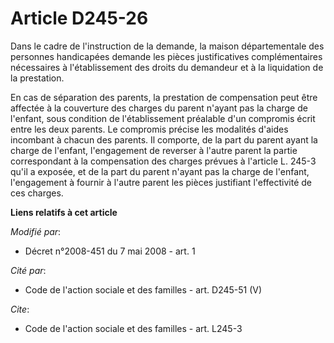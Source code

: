 # Article D245-26

Dans le cadre de l'instruction de la demande, la maison départementale des personnes handicapées demande les pièces
justificatives complémentaires nécessaires à l'établissement des droits du demandeur et à la liquidation de la prestation. 

En cas de séparation des parents, la prestation de compensation peut être affectée à la couverture des charges du parent
n'ayant pas la charge de l'enfant, sous condition de l'établissement préalable d'un compromis écrit entre les deux parents.
Le compromis précise les modalités d'aides incombant à chacun des parents. Il comporte, de la part du parent ayant la charge
de l'enfant, l'engagement de reverser à l'autre parent la partie correspondant à la compensation des charges prévues à
l'article L. 245-3 qu'il a exposée, et de la part du parent n'ayant pas la charge de l'enfant, l'engagement à fournir à
l'autre parent les pièces justifiant l'effectivité de ces charges.

**Liens relatifs à cet article**

_Modifié par_:

  - Décret n°2008-451 du 7 mai 2008 - art. 1

_Cité par_:

  - Code de l'action sociale et des familles - art. D245-51 (V)

_Cite_:

  - Code de l'action sociale et des familles - art. L245-3
